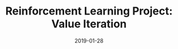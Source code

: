 ---
title: "Reinforcement Learning Project: Value Iteration"
date: 2019-01-28
tags: [reinforcement learning, value iteration]
excerpt: "Reinforcement Learning, Value Iteration"
---